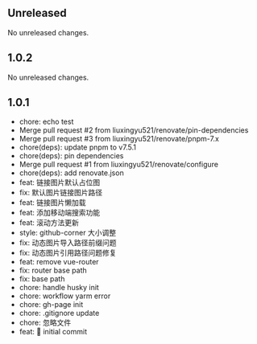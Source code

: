 ## Unreleased

No unreleased changes.

## 1.0.2

No unreleased changes.

## 1.0.1

- chore: echo test
- Merge pull request #2 from liuxingyu521/renovate/pin-dependencies
- Merge pull request #3 from liuxingyu521/renovate/pnpm-7.x
- chore(deps): update pnpm to v7.5.1
- chore(deps): pin dependencies
- Merge pull request #1 from liuxingyu521/renovate/configure
- chore(deps): add renovate.json
- feat: 链接图片默认占位图
- fix: 默认图片链接图片路径
- feat: 链接图片懒加载
- feat: 添加移动端搜索功能
- feat: 滚动方法更新
- style: github-corner 大小调整
- fix: 动态图片导入路径前缀问题
- fix: 动态图片引用路径问题修复
- feat: remove vue-router
- fix: router base path
- fix: base path
- chore: handle husky init
- chore: workflow yarm error
- chore: gh-page init
- chore: .gitignore update
- chore: 忽略文件
- feat: :tada: initial commit
